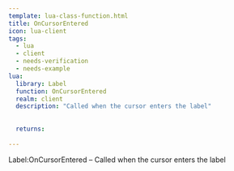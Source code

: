 ```yaml
---
template: lua-class-function.html
title: OnCursorEntered
icon: lua-client
tags:
  - lua
  - client
  - needs-verification
  - needs-example
lua:
  library: Label
  function: OnCursorEntered
  realm: client
  description: "Called when the cursor enters the label"
  
  
  returns:
    
---
```


<div class="lua__search__keywords">
Label:OnCursorEntered &#x2013; Called when the cursor enters the label
</div>
